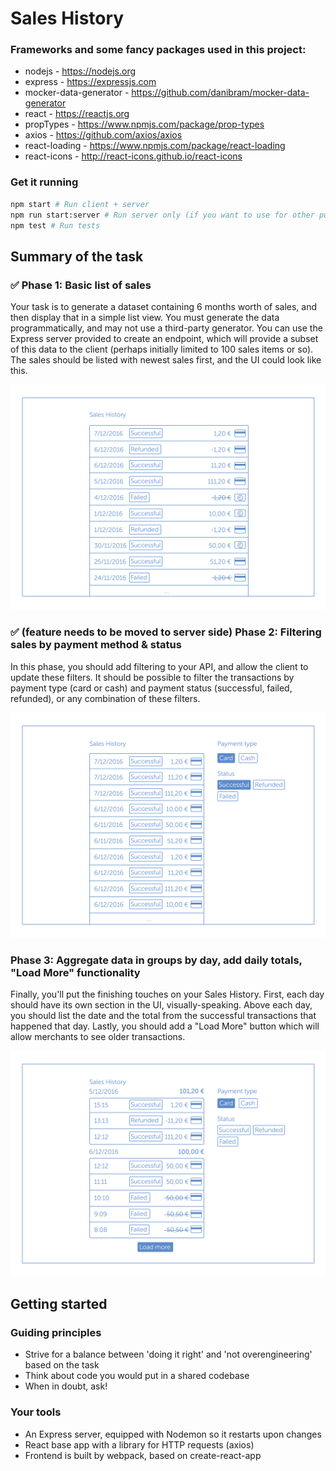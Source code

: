 # Sales History

### Frameworks and some fancy packages used in this project:

* nodejs - https://nodejs.org
* express - https://expressjs.com
* mocker-data-generator - https://github.com/danibram/mocker-data-generator
* react - https://reactjs.org
* propTypes - https://www.npmjs.com/package/prop-types
* axios - https://github.com/axios/axios
* react-loading - https://www.npmjs.com/package/react-loading
* react-icons - http://react-icons.github.io/react-icons

### Get it running

```bash
npm start # Run client + server
npm run start:server # Run server only (if you want to use for other purposes)
npm test # Run tests
```

## Summary of the task

### ✅ Phase 1: Basic list of sales

Your task is to generate a dataset containing 6 months worth of sales, and then display that in a simple list view. You must generate the data programmatically, and may not use a third-party generator. You can use the Express server provided to create an endpoint, which will provide a subset of this data to the client (perhaps initially limited to 100 sales items or so). The sales should be listed with newest sales first, and the UI could look like this.

![Phase 1](docs/phase_1.png)

### ✅ (feature needs to be moved to server side) Phase 2: Filtering sales by payment method & status

In this phase, you should add filtering to your API, and allow the client to update these filters. It should be possible to filter the transactions by payment type (card or cash) and payment status (successful, failed, refunded), or any combination of these filters.

![Phase 2](docs/phase_2.png)

### Phase 3: Aggregate data in groups by day, add daily totals, "Load More" functionality

Finally, you'll put the finishing touches on your Sales History. First, each day should have its own section in the UI, visually-speaking. Above each day, you should list the date and the total from the successful transactions that happened that day. Lastly, you should add a "Load More" button which will allow merchants to see older transactions.

![Phase 3](docs/phase_3.png)

## Getting started

### Guiding principles

* Strive for a balance between 'doing it right' and 'not overengineering' based on the task
* Think about code you would put in a shared codebase
* When in doubt, ask!

### Your tools

* An Express server, equipped with Nodemon so it restarts upon changes
* React base app with a library for HTTP requests (axios)
* Frontend is built by webpack, based on create-react-app
